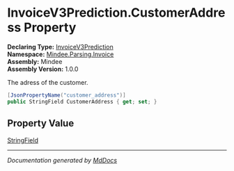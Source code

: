﻿<!--  
  <auto-generated>   
    The contents of this file were generated by a tool.  
    Changes to this file may be list if the file is regenerated  
  </auto-generated>   
-->

# InvoiceV3Prediction.CustomerAddress Property

**Declaring Type:** [InvoiceV3Prediction](../index.md)  
**Namespace:** [Mindee.Parsing.Invoice](../../index.md)  
**Assembly:** Mindee  
**Assembly Version:** 1.0.0

The adress of the customer.

```csharp
[JsonPropertyName("customer_address")]
public StringField CustomerAddress { get; set; }
```

## Property Value

[StringField](../../../Common/StringField/index.md)

___

*Documentation generated by [MdDocs](https://github.com/ap0llo/mddocs)*
